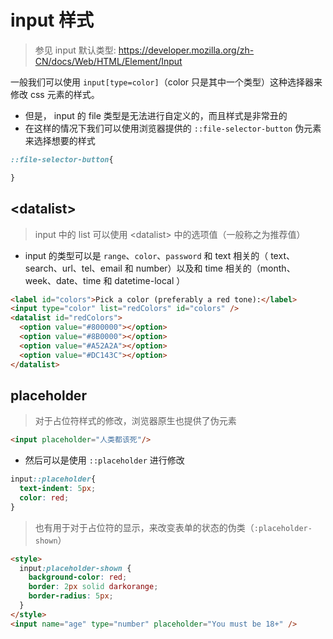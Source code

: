 # input 样式

>参见 input 默认类型: <https://developer.mozilla.org/zh-CN/docs/Web/HTML/Element/Input>

一般我们可以使用 `input[type=color]`（color 只是其中一个类型）这种选择器来修改 css 元素的样式。

* <span style="color">但是， input 的 file 类型是无法进行自定义的，而且样式是非常丑的</span>
* 在这样的情况下我们可以使用浏览器提供的 `::file-selector-button` 伪元素来选择想要的样式

```css
::file-selector-button{

}
```

## \<datalist>

>input 中的 list 可以使用 \<datalist> 中的选项值（一般称之为推荐值）

* input 的类型可以是 `range`、`color`、`password` 和 text 相关的（ text、search、url、tel、email 和 number）以及和 time 相关的（month、week、date、time 和 datetime-local ）

```html
<label id="colors">Pick a color (preferably a red tone):</label>
<input type="color" list="redColors" id="colors" />
<datalist id="redColors">
  <option value="#800000"></option>
  <option value="#8B0000"></option>
  <option value="#A52A2A"></option>
  <option value="#DC143C"></option>
</datalist>
```

## placeholder

> 对于占位符样式的修改，浏览器原生也提供了伪元素

```html
<input placeholder="人类都该死"/>
```

* 然后可以是使用 `::placeholder` 进行修改

```css
input::placeholder{
  text-indent: 5px;
  color: red;
}
```

> 也有用于对于占位符的显示，来改变表单的状态的伪类（`:placeholder-shown`）

```html
<style>
  input:placeholder-shown {
    background-color: red;
    border: 2px solid darkorange;
    border-radius: 5px;
  }
</style>
<input name="age" type="number" placeholder="You must be 18+" />
```
